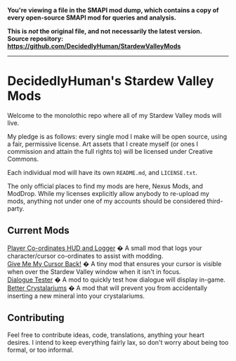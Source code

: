 **You're viewing a file in the SMAPI mod dump, which contains a copy of every open-source SMAPI mod
for queries and analysis.**

**This is _not_ the original file, and not necessarily the latest version.**  
**Source repository: https://github.com/DecidedlyHuman/StardewValleyMods**

----

# DecidedlyHuman's Stardew Valley Mods

Welcome to the monolothic repo where all of my Stardew Valley mods will live. 

My pledge is as follows: every single mod I make will be open source, using a fair, permissive license. Art assets that I create myself (or ones I commission and attain the full rights to) will be licensed under Creative Commons.

Each individual mod will have its own `README.md`, and `LICENSE.txt`.

The only official places to find my mods are here, Nexus Mods, and ModDrop. While my licenses explicitly allow anybody to re-upload my mods, anything not under one of my accounts should be considered third-party.

## Current Mods

[Player Co-ordinates HUD and Logger](https://www.nexusmods.com/stardewvalley/mods/7969) � A small mod that logs your character/cursor co-ordinates to assist with modding.  
[Give Me My Cursor Back!](https://www.nexusmods.com/stardewvalley/mods/9976) � A tiny mod that ensures your cursor is visible when over the Stardew Valley window when it isn't in focus.  
[Dialogue Tester](https://www.nexusmods.com/stardewvalley/mods/9887) � A mod to quickly test how dialogue will display in-game.  
[Better Crystalariums](https://www.nexusmods.com/stardewvalley/mods/10907) � A mod that will prevent you from accidentally inserting a new mineral into your crystalariums.  

## Contributing

Feel free to contribute ideas, code, translations, anything your heart desires. I intend to keep everything fairly lax, so don't worry about being too formal, or too informal.